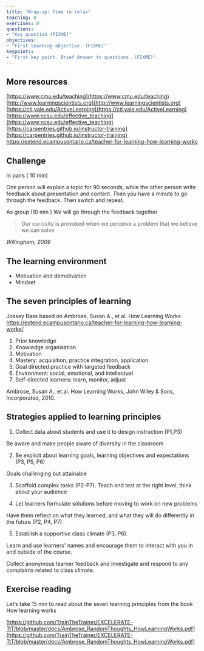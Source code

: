 ```yaml
---
title: "Wrap-up: Time to relax"
teaching: 0
exercises: 0
questions:
- "Key question (FIXME)"
objectives:
- "First learning objective. (FIXME)"
keypoints:
- "First key point. Brief Answer to questions. (FIXME)"
---
```


## More resources

[https://www.cmu.edu/teaching](https://www.cmu.edu/teaching)
[http://www.learningscientists.org](http://www.learningscientists.org)
[https://ctl.yale.edu/ActiveLearning](https://ctl.yale.edu/ActiveLearning)
[https://www.ncsu.edu/effective_teaching](https://www.ncsu.edu/effective_teaching)
[https://carpentries.github.io/instructor-training](https://carpentries.github.io/instructor-training)
https://extend.ecampusontario.ca/teacher-for-learning-how-learning-works




## Challenge
In pairs ( 10 min)

One person will explain a topic for 90 seconds, while the other person write feedback about presentation and content.
Then you have a minute to go through the feedback.
Then switch and repeat. 

As group (10 min )
  We will go through the feedback together


> Our curiosity is provoked when we perceive a problem that we believe we can solve

_Willingham, 2009_




## The learning environment

- Motivation and demotivation
- Mindset

## The seven principles of learning
Jossey Bass based on Ambrose, Susan A., et al. How Learning Works
https://extend.ecampusontario.ca/teacher-for-learning-how-learning-works/



1. Prior knowledge
2. Knowledge organisation
3. Motivation
4. Mastery: acquisition, practice integration, application
5. Goal directed practice with targeted feedback
6. Environment: social, emotional, and intellectual 
7. Self-directed learners: learn, monitor, adjust

Ambrose, Susan A., et al. How Learning Works, John Wiley & Sons, Incorporated, 2010.



## Strategies applied to learning principles
1. Collect data about students and use it to design instruction (P1,P3)

Be aware and make people aware of diversity in the classroom

2. Be explicit about learning goals, learning objectives and expectations (P3, P5, P6)

Goals challenging but attainable

3. Scaffold complex tasks (P2-P7).
Teach and test at the right level, think about your audience

4. Let learners formulate solutions before moving to work on new problems

Have them reflect on what they learned, and what they will do differently in the future (P2, P4, P7)

5. Establish a supportive class climate (P3, P6). 

Learn and use learners' names and encourage them to interact with you in and outside of the course. 

Collect anonymous learner feedback and investigate and respond to any complaints related to class climate.


## Exercise reading
Let’s take 15 min to read about the seven learning principles from the book 
How learning works

[https://github.com/TrainTheTrainer/EXCELERATE-TtT/blob/master/docs/Ambrose_RandomThoughts_HowLearningWorks.pdf](https://github.com/TrainTheTrainer/EXCELERATE-TtT/blob/master/docs/Ambrose_RandomThoughts_HowLearningWorks.pdf)
